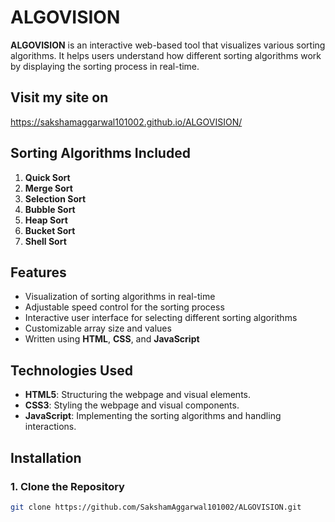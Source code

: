 # ALGOVISION

**ALGOVISION** is an interactive web-based tool that visualizes various sorting algorithms. It helps users understand how different sorting algorithms work by displaying the sorting process in real-time.
## Visit my site on
https://sakshamaggarwal101002.github.io/ALGOVISION/

## Sorting Algorithms Included
1. **Quick Sort**
2. **Merge Sort**
3. **Selection Sort**
4. **Bubble Sort**
5. **Heap Sort**
6. **Bucket Sort**
7. **Shell Sort**

## Features
- Visualization of sorting algorithms in real-time
- Adjustable speed control for the sorting process
- Interactive user interface for selecting different sorting algorithms
- Customizable array size and values
- Written using **HTML**, **CSS**, and **JavaScript**

## Technologies Used
- **HTML5**: Structuring the webpage and visual elements.
- **CSS3**: Styling the webpage and visual components.
- **JavaScript**: Implementing the sorting algorithms and handling interactions.

## Installation

### 1. Clone the Repository
```bash
git clone https://github.com/SakshamAggarwal101002/ALGOVISION.git


